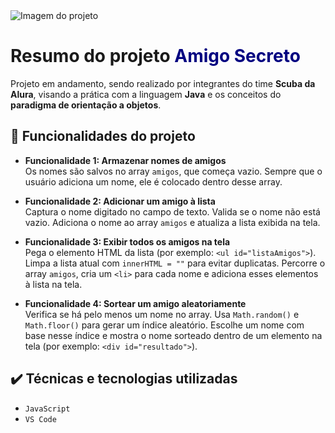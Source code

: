 <img src="https://tm.ibxk.com.br/2022/11/20/20165646884001.jpg?ims=1120x420" alt="Imagem do projeto" />

<h1>Resumo do projeto <span style="color:navy;">Amigo Secreto</span></h1>

Projeto em andamento, sendo realizado por integrantes do time **Scuba da Alura**, visando a prática com a linguagem **Java** e os conceitos do **paradigma de orientação a objetos**.

## 🔨 Funcionalidades do projeto

- **Funcionalidade 1: Armazenar nomes de amigos**  
  Os nomes são salvos no array `amigos`, que começa vazio. Sempre que o usuário adiciona um nome, ele é colocado dentro desse array.

- **Funcionalidade 2: Adicionar um amigo à lista**  
  Captura o nome digitado no campo de texto. Valida se o nome não está vazio. Adiciona o nome ao array `amigos` e atualiza a lista exibida na tela.

- **Funcionalidade 3: Exibir todos os amigos na tela**  
  Pega o elemento HTML da lista (por exemplo: `<ul id="listaAmigos">`). Limpa a lista atual com `innerHTML = ""` para evitar duplicatas. Percorre o array `amigos`, cria um `<li>` para cada nome e adiciona esses elementos à lista na tela.

- **Funcionalidade 4: Sortear um amigo aleatoriamente**  
  Verifica se há pelo menos um nome no array. Usa `Math.random()` e `Math.floor()` para gerar um índice aleatório. Escolhe um nome com base nesse índice e mostra o nome sorteado dentro de um elemento na tela (por exemplo: `<div id="resultado">`).

## ✔️ Técnicas e tecnologias utilizadas

- `JavaScript`
- `VS Code`
